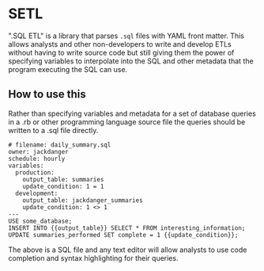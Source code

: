 # SETL

".SQL ETL" is a library that parses `.sql` files with YAML front matter.
This allows analysts and other non-developers to write and develop ETLs
without having to write source code but still giving them the power of
specifying variables to interpolate into the SQL and other metadata that
the program executing the SQL can use.

## How to use this

Rather than specifying variables and metadata for a set of database
queries in a .rb or other programming language source file the queries
should be written to a .sql file directly.

    # filename: daily_summary.sql
    owner: jackdanger
    schedule: hourly
    variables:
      production:
        output_table: summaries
        update_condition: 1 = 1
      development:
        output_table: jackdanger_summaries
        update_condition: 1 <> 1
    ---
    USE some_database;
    INSERT INTO {{output_table}} SELECT * FROM interesting_information;
    UPDATE summaries_performed SET complete = 1 {{update_condition}};

The above is a SQL file and any text editor will allow analysts to use
code completion and syntax highlighting for their queries.
